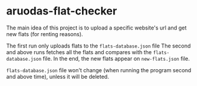 # aruodas-flat-checker

The main idea of this project is to upload a specific website's url and get new flats (for renting reasons).


The first run only uploads flats to the `flats-database.json` file
The second and above runs fetches all the flats and compares with the `flats-database.json` file. In the end, the new flats appear on `new-flats.json` file.

`flats-database.json` file won't change (when running the program second and above time), unless it will be deleted.
